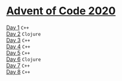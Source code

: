 # [Advent of Code 2020](https://adventofcode.com/2020)

[Day 1](1) `C++`  
[Day 2](2) `Clojure`  
[Day 3](3) `C++`  
[Day 4](4) `C++`  
[Day 5](5) `C++`  
[Day 6](6) `Clojure`  
[Day 7](7) `C++`  
[Day 8](8) `C++`  
